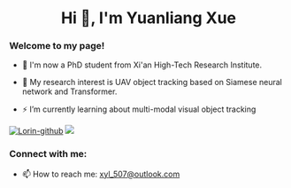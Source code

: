 <h1 align="center">Hi 👋, I'm Yuanliang Xue</h1>
<h3 align="left">Welcome to my page!</h3>

- 👯 I'm now a PhD student from Xi'an High-Tech Research Institute.

- 🌱 My research interest is UAV object tracking based on Siamese neural network and Transformer.

- ⚡ I’m currently learning about multi-modal visual object tracking

[![Lorin-github](https://github-readme-stats.vercel.app/api?username=xyl-507)](https://github.com/anuraghazra/github-readme-stats)
![](https://github.com/xyl-507/xyl-507/blob/master/generated/languages.svg)

<h3 align="left">Connect with me:</h3>
<p align="left">
</p>

- 📫 How to reach me: xyl_507@outlook.com

